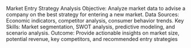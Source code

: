 Market Entry Strategy Analysis
Objective: Analyze market data to advise a company on the best strategy for entering a new market.
Data Sources: Economic indicators, competitor analysis, consumer behavior trends.
Key Skills: Market segmentation, SWOT analysis, predictive modeling, and scenario analysis.
Outcome: Provide actionable insights on market size, potential revenue, key competitors, and recommended entry strategies
